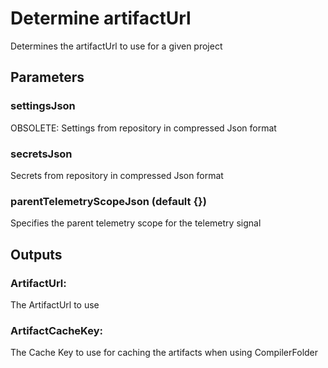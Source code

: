 # Determine artifactUrl
Determines the artifactUrl to use for a given project
## Parameters
### settingsJson
OBSOLETE: Settings from repository in compressed Json format
### secretsJson
Secrets from repository in compressed Json format
### parentTelemetryScopeJson (default {})
Specifies the parent telemetry scope for the telemetry signal

## Outputs
### ArtifactUrl:
The ArtifactUrl to use
### ArtifactCacheKey:
The Cache Key to use for caching the artifacts when using CompilerFolder
